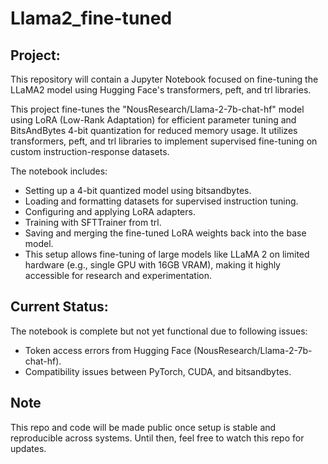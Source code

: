 # Llama2_fine-tuned
## Project:
This repository will contain a Jupyter Notebook focused on fine-tuning the LLaMA2 model using Hugging Face's transformers, peft, and trl libraries.

This project fine-tunes the "NousResearch/Llama-2-7b-chat-hf" model using LoRA (Low-Rank Adaptation) for efficient parameter tuning and BitsAndBytes 4-bit quantization for reduced memory usage. It utilizes transformers, peft, and trl libraries to implement supervised fine-tuning on custom instruction-response datasets.

The notebook includes:
- Setting up a 4-bit quantized model using bitsandbytes.
- Loading and formatting datasets for supervised instruction tuning.
- Configuring and applying LoRA adapters.
- Training with SFTTrainer from trl.
- Saving and merging the fine-tuned LoRA weights back into the base model.
- This setup allows fine-tuning of large models like LLaMA 2 on limited hardware (e.g., single GPU with 16GB VRAM), making it highly accessible for research and experimentation.

## Current Status:
The notebook is complete but not yet functional due to following issues:
- Token access errors from Hugging Face (NousResearch/Llama-2-7b-chat-hf).
- Compatibility issues between PyTorch, CUDA, and bitsandbytes.

## Note
This repo and code will be made public once setup is stable and reproducible across systems. Until then, feel free to watch this repo for updates.
